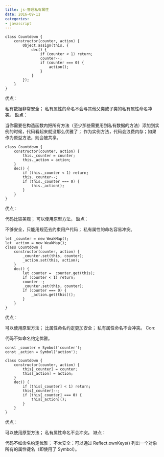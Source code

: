 ```yaml
---
title: js-管理私有属性
date: 2016-09-11
categories: 
- javascript
---
```


```
class Countdown {
    constructor(counter, action) {
        Object.assign(this, {
            dec() {
                if (counter < 1) return;
                counter--;
                if (counter === 0) {
                    action();
                }
            }
        });
    }
}
```

优点：

私有数据非常安全；
私有属性的命名不会与其他父类或子类的私有属性命名冲突。
缺点：

当你需要在构造函数内把所有方法（至少那些需要用到私有数据的方法）添加到实例的时候，代码看起来就没那么优雅了；
作为实例方法，代码会浪费内存；如果作为原型方法，则会被共享。


```
class Countdown {
    constructor(counter, action) {
        this._counter = counter;
        this._action = action;
    }
    dec() {
        if (this._counter < 1) return;
        this._counter--;
        if (this._counter === 0) {
            this._action();
        }
    }
}
```
优点：

代码比较美观；
可以使用原型方法。
缺点：

不够安全，只能用规范去约束用户代码；
私有属性的命名容易冲突。

```
let _counter = new WeakMap();
let _action = new WeakMap();
class Countdown {
    constructor(counter, action) {
        _counter.set(this, counter);
        _action.set(this, action);
    }
    dec() {
        let counter = _counter.get(this);
        if (counter < 1) return;
        counter--;
        _counter.set(this, counter);
        if (counter === 0) {
            _action.get(this)();
        }
    }
}
```

优点：

可以使用原型方法；
比属性命名约定更加安全；
私有属性命名不会冲突。
Con:

代码不如命名约定优雅。

```
const _counter = Symbol('counter');
const _action = Symbol('action');

class Countdown {
    constructor(counter, action) {
        this[_counter] = counter;
        this[_action] = action;
    }
    dec() {
        if (this[_counter] < 1) return;
        this[_counter]--;
        if (this[_counter] === 0) {
            this[_action]();
        }
    }
}
```

优点：

可以使用原型方法；
私有属性命名不会冲突。
缺点：

代码不如命名约定优雅；
不太安全：可以通过 Reflect.ownKeys() 列出一个对象所有的属性键名（即使用了 Symbol）。
